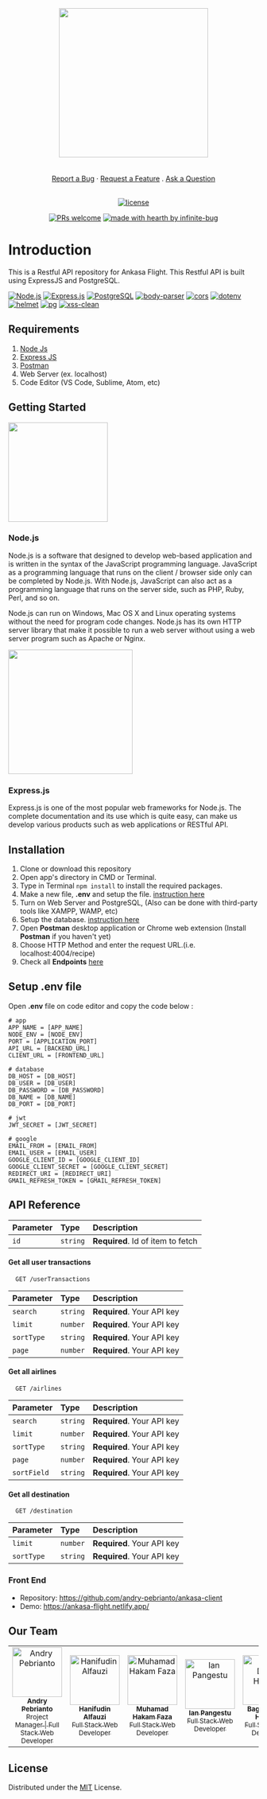 <div  align="center">
<img src="https://i.postimg.cc/SNnTh76n/illustration.png" width="300" height="auto">
 </div>
  <div align="center">
  <br />
  <br />
  <a href="https://github.com/dec0dOS/amazing-github-template/issues/new?assignees=&labels=bug&template=01_BUG_REPORT.md&title=bug%3A+">Report a Bug</a>
  ·
  <a href="https://github.com/dec0dOS/amazing-github-template/issues/new?assignees=&labels=enhancement&template=02_FEATURE_REQUEST.md&title=feat%3A+">Request a Feature</a>
  .
  <a href="https://github.com/dec0dOS/amazing-github-template/discussions">Ask a Question</a> 
</div>

<div align="center">
<br />

[![license](https://img.shields.io/github/license/dec0dOS/amazing-github-template.svg?style=flat-square)](LICENSE)

[![PRs welcome](https://img.shields.io/badge/PRs-welcome-ff69b4.svg?style=flat-square)](https://github.com/Infinite-Bug)
[![made with hearth by infinite-bug](https://img.shields.io/badge/made%20with%20%E2%99%A5%20by-infinitebug-ff1414.svg?style=flat-square)](https://github.com/hakamfaza)
 </div>

# Introduction
This is a Restful API repository for Ankasa Flight. This Restful API is built using ExpressJS and PostgreSQL.


[![Node.js](https://img.shields.io/badge/Node.js-v.16.14.0-green.svg?style=flat-square&logo=appveyor)](https://nodejs.org/) [![Express.js](https://img.shields.io/badge/Express.js-4.17.3-orange.svg?style=flat-square&logo=appveyor)](https://expressjs.com/en/starter/installing.html) [![PostgreSQL](https://img.shields.io/badge/postgresql-v14.2-blue?style=flat-square&logo=appveyor)](https://www.postgresql.org/) [![body-parser](https://img.shields.io/badge/body--parser-v1.19.2-red?style=flat-square&logo=appveyor)](https://www.npmjs.com/package/body-parser) [![cors](https://img.shields.io/badge/cors-v2.8.5-success?style=flat-square&logo=appveyor)](https://www.npmjs.com/package/cors) [![dotenv](https://img.shields.io/badge/dotenv-v16.0.0-blueviolet?style=flat-square&logo=appveyor)](https://www.npmjs.com/package/dotenv) [![helmet](https://img.shields.io/badge/jsonwebtoken-v5.0.2-blue?style=flat-square&logo=appveyor)](https://www.npmjs.com/package/helmet) [![pg](https://img.shields.io/badge/pg-v8.7.3-success?style=flat-square&logo=appveyor)](https://www.npmjs.com/package/pg) [![xss-clean](https://img.shields.io/badge/xss--clean-v0.1.1-blue?style=flat-square&logo=appveyor)](https://www.npmjs.com/package/xss-clean)

## Requirements

1. [Node Js](https://nodejs.org/en/download/)
2. [Express JS]("https://expressjs.com/en/starter/installing.html")
3. [Postman]("https://www.getpostman.com/")
4.  Web Server (ex. localhost)
5.  Code Editor (VS Code, Sublime, Atom, etc)

## Getting Started


<img src="https://www.javatpoint.com/js/nodejs/images/node-js-tutorial.png" width="200"/>


### Node.js

Node.js is a software that designed to develop web-based application and is written in the syntax of the JavaScript programming language. JavaScript as a programming language that runs on the client / browser side only can be completed by Node.js. With Node.js, JavaScript can also act as a programming language that runs on the server side, such as PHP, Ruby, Perl, and so on. 

Node.js can run on Windows, Mac OS X and Linux operating systems without the need for program code changes. Node.js has its own HTTP server library that make it possible to run a web server without using a web server program such as Apache or Nginx.


<img src="https://expressjs.com/images/express-facebook-share.png" width="250"/>

### Express.js
Express.js is one of the most popular web frameworks for Node.js. The complete documentation and its use which is quite easy, can make us develop various products such as web applications or RESTful API.


## Installation

1. Clone or download this repository
2. Open app's directory in CMD or Terminal.
3. Type in Terminal `npm install` to install the required packages.
4. Make a new file, **.env** and setup the file. [instruction here](#setup-env-file)
5. Turn on Web Server and PostgreSQL, (Also can be done with third-party tools like XAMPP, WAMP, etc)
6. Setup the database. [instruction here](#setup-database)
7. Open **Postman** desktop application or Chrome web extension (Install **Postman** if you haven't yet)
8. Choose HTTP Method and enter the request URL.(i.e. localhost:4004/recipe)
9. Check all **Endpoints** [here](#endpoints)

## Setup .env file
Open **.env** file on code editor and copy the code below :

```
# app
APP_NAME = [APP_NAME]
NODE_ENV = [NODE_ENV]
PORT = [APPLICATION_PORT]
API_URL = [BACKEND_URL]
CLIENT_URL = [FRONTEND_URL]

# database
DB_HOST = [DB_HOST]
DB_USER = [DB_USER]
DB_PASSWORD = [DB_PASSWORD]
DB_NAME = [DB_NAME]
DB_PORT = [DB_PORT]

# jwt
JWT_SECRET = [JWT_SECRET]

# google
EMAIL_FROM = [EMAIL_FROM]
EMAIL_USER = [EMAIL_USER]
GOOGLE_CLIENT_ID = [GOOGLE_CLIENT_ID]
GOOGLE_CLIENT_SECRET = [GOOGLE_CLIENT_SECRET]
REDIRECT_URI = [REDIRECT_URI]
GMAIL_REFRESH_TOKEN = [GMAIL_REFRESH_TOKEN]

```


## API Reference

| Parameter | Type     | Description                       |
| :-------- | :------- | :-------------------------------- |
| `id`      | `string` | **Required**. Id of item to fetch |


#### Get all user transactions

```http
  GET /userTransactions
```

| Parameter | Type     | Description                |
| :-------- | :------- | :------------------------- |
| `search` | `string` | **Required**. Your API key |
| `limit` | `number` | **Required**. Your API key |
| `sortType` | `string` | **Required**. Your API key |
| `page` | `number` | **Required**. Your API key |

#### Get all airlines

```http
  GET /airlines
```

| Parameter | Type     | Description                |
| :-------- | :------- | :------------------------- |
| `search` | `string` | **Required**. Your API key |
| `limit` | `number` | **Required**. Your API key |
| `sortType` | `string` | **Required**. Your API key |
| `page` | `number` | **Required**. Your API key |
| `sortField` | `string` | **Required**. Your API key |

#### Get all destination

```http
  GET /destination
```

| Parameter | Type     | Description                |
| :-------- | :------- | :------------------------- |
| `limit` | `number` | **Required**. Your API key |
| `sortType` | `string` | **Required**. Your API key |

### Front End
* Repository: https://github.com/andry-pebrianto/ankasa-client
* Demo: https://ankasa-flight.netlify.app/

## Our Team

<center>
  <table>
    <tr>
      <td align="center">
        <a href="https://github.com/andry-pebrianto">
          <img width="100" src="https://avatars.githubusercontent.com/u/72940944?v=4" alt="Andry Pebrianto"><br/>
          <sub><b>Andry Pebrianto</b></sub> <br/>
          <sub>Project Manager | Full Stack Web Developer</sub>
        </a>
      </td>
      <td align="center">
        <a href="https://github.com/hanifudin0597">
          <img width="100" src="https://avatars.githubusercontent.com/u/47863909?v=4" alt="Hanifudin Alfauzi"><br/>
          <sub><b>Hanifudin Alfauzi</b></sub> <br/>
          <sub>Full Stack Web Developer</sub>
        </a>
      </td>
      <td align="center">
        <a href="https://github.com/hakamfaza">
          <img width="100" src="https://avatars.githubusercontent.com/u/75160713?v=4" alt="Muhamad Hakam Faza"><br/>
          <sub><b>Muhamad Hakam Faza</b></sub> <br/>
          <sub>Full Stack Web Developer</sub>
        </a>
      </td>
      <td align="center">
        <a href="https://github.com/rikakus">
          <img width="100" src="https://avatars.githubusercontent.com/u/59488349?v=4" alt="Ian Pangestu"><br/>
          <sub><b>Ian Pangestu</b></sub> <br/>
          <sub>Full Stack Web Developer</sub>
        </a>
      </td>
      <td align="center">
        <a href="https://github.com/bagus25dzikri06">
          <img width="100" src="https://avatars.githubusercontent.com/u/18045292?v=4" alt="Bagus Dzikri Hidayat"><br/>
          <sub><b>Bagus Dzikri Hidayat</b></sub> <br/>
          <sub>Full Stack Web Developer</sub>
        </a>
      </td>
    </tr>
  </table>
</center>

## License
Distributed under the [MIT](/LICENSE) License.


